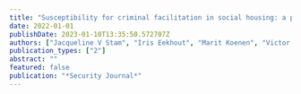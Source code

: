 ```yaml
---
title: "Susceptibility for criminal facilitation in social housing: a psychological perspective"
date: 2022-01-01
publishDate: 2023-01-10T13:35:50.572707Z
authors: ["Jacqueline V Stam", "Iris Eekhout", "Marit Koenen", "Victor L Kallen"]
publication_types: ["2"]
abstract: ""
featured: false
publication: "*Security Journal*"
---
```


